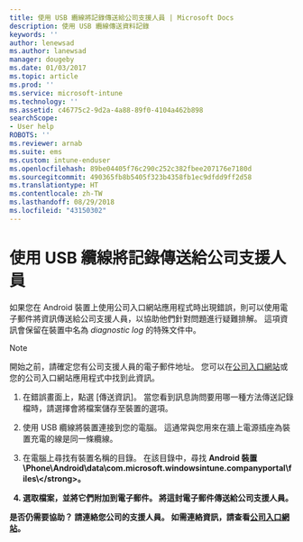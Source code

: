 ```yaml
---
title: 使用 USB 纜線將記錄傳送給公司支援人員 | Microsoft Docs
description: 使用 USB 纜線傳送資料記錄
keywords: ''
author: lenewsad
ms.author: lanewsad
manager: dougeby
ms.date: 01/03/2017
ms.topic: article
ms.prod: ''
ms.service: microsoft-intune
ms.technology: ''
ms.assetid: c46775c2-9d2a-4a88-89f0-4104a462b898
searchScope:
- User help
ROBOTS: ''
ms.reviewer: arnab
ms.suite: ems
ms.custom: intune-enduser
ms.openlocfilehash: 89be04405f76c290c252c382fbee207176e7180d
ms.sourcegitcommit: 490365fb8b5405f323b4358fb1ec9dfdd9ff2d58
ms.translationtype: HT
ms.contentlocale: zh-TW
ms.lasthandoff: 08/29/2018
ms.locfileid: "43150302"
---
```

# <a name="send-logs-to-your-company-support-using-a-usb-cable"></a>使用 USB 纜線將記錄傳送給公司支援人員

如果您在 Android 裝置上使用公司入口網站應用程式時出現錯誤，則可以使用電子郵件將資訊傳送給公司支援人員，以協助他們針對問題進行疑難排解。 這項資訊會保留在裝置中名為 _diagnostic log_ 的特殊文件中。

> [!Note]
> 開始之前，請確定您有公司支援人員的電子郵件地址。 您可以在[公司入口網站](https://go.microsoft.com/fwlink/?linkid=2010980)或您的公司入口網站應用程式中找到此資訊。

1. 在錯誤畫面上，點選 [傳送資訊]。 當您看到訊息詢問要用哪一種方法傳送記錄檔時，請選擇會將檔案儲存至裝置的選項。

2. 使用 USB 纜線將裝置連接到您的電腦。 這通常與您用來在牆上電源插座為裝置充電的線是同一條纜線。

3. 在電腦上尋找有裝置名稱的目錄。 在該目錄中，尋找 <strong>Android 裝置\Phone\Android\data\com.microsoft.windowsintune.companyportal\files\\\</strong>。

4. 選取檔案，並將它們附加到電子郵件。 將這封電子郵件傳送給公司支援人員。

是否仍需要協助？ 請連絡您公司的支援人員。 如需連絡資訊，請查看[公司入口網站](https://go.microsoft.com/fwlink/?linkid=2010980)。
